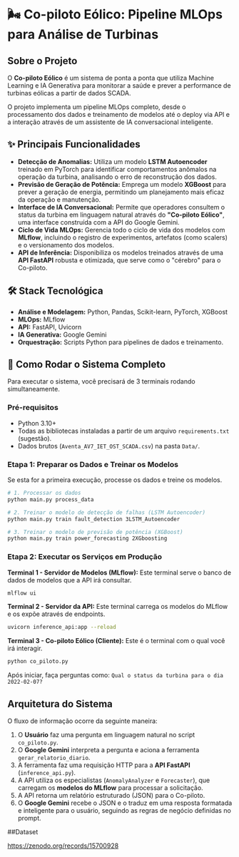 # 🌬️ Co-piloto Eólico: Pipeline MLOps para Análise de Turbinas

## Sobre o Projeto

O **Co-piloto Eólico** é um sistema de ponta a ponta que utiliza Machine Learning e IA Generativa para monitorar a saúde e prever a performance de turbinas eólicas a partir de dados SCADA.

O projeto implementa um pipeline MLOps completo, desde o processamento dos dados e treinamento de modelos até o deploy via API e a interação através de um assistente de IA conversacional inteligente.

## ✨ Principais Funcionalidades

* **Detecção de Anomalias:** Utiliza um modelo **LSTM Autoencoder** treinado em PyTorch para identificar comportamentos anômalos na operação da turbina, analisando o erro de reconstrução dos dados.
* **Previsão de Geração de Potência:** Emprega um modelo **XGBoost** para prever a geração de energia, permitindo um planejamento mais eficaz da operação e manutenção.
* **Interface de IA Conversacional:** Permite que operadores consultem o status da turbina em linguagem natural através do **"Co-piloto Eólico"**, uma interface construída com a API do Google Gemini.
* **Ciclo de Vida MLOps:** Gerencia todo o ciclo de vida dos modelos com **MLflow**, incluindo o registro de experimentos, artefatos (como scalers) e o versionamento dos modelos.
* **API de Inferência:** Disponibiliza os modelos treinados através de uma **API FastAPI** robusta e otimizada, que serve como o "cérebro" para o Co-piloto.

## 🛠️ Stack Tecnológica

* **Análise e Modelagem:** Python, Pandas, Scikit-learn, PyTorch, XGBoost
* **MLOps:** MLflow
* **API:** FastAPI, Uvicorn
* **IA Generativa:** Google Gemini
* **Orquestração:** Scripts Python para pipelines de dados e treinamento.

## 🚀 Como Rodar o Sistema Completo

Para executar o sistema, você precisará de 3 terminais rodando simultaneamente.

### Pré-requisitos
- Python 3.10+
- Todas as bibliotecas instaladas a partir de um arquivo `requirements.txt` (sugestão).
- Dados brutos (`Aventa_AV7_IET_OST_SCADA.csv`) na pasta `Data/`.

### Etapa 1: Preparar os Dados e Treinar os Modelos

Se esta for a primeira execução, processe os dados e treine os modelos.

```bash
# 1. Processar os dados
python main.py process_data

# 2. Treinar o modelo de detecção de falhas (LSTM Autoencoder)
python main.py train fault_detection 3LSTM_Autoencoder

# 3. Treinar o modelo de previsão de potência (XGBoost)
python main.py train power_forecasting 2XGboosting
```

### Etapa 2: Executar os Serviços em Produção

**Terminal 1 - Servidor de Modelos (MLflow):**
Este terminal serve o banco de dados de modelos que a API irá consultar.
```bash
mlflow ui
```

**Terminal 2 - Servidor da API:**
Este terminal carrega os modelos do MLflow e os expõe através de endpoints.
```bash
uvicorn inference_api:app --reload
```

**Terminal 3 - Co-piloto Eólico (Cliente):**
Este é o terminal com o qual você irá interagir.
```bash
python co_piloto.py
```

Após iniciar, faça perguntas como: `Qual o status da turbina para o dia 2022-02-07?`

## Arquitetura do Sistema

O fluxo de informação ocorre da seguinte maneira:

1.  O **Usuário** faz uma pergunta em linguagem natural no script `co_piloto.py`.
2.  O **Google Gemini** interpreta a pergunta e aciona a ferramenta `gerar_relatorio_diario`.
3.  A ferramenta faz uma requisição HTTP para a **API FastAPI** (`inference_api.py`).
4.  A API utiliza os especialistas (`AnomalyAnalyzer` e `Forecaster`), que carregam os **modelos do MLflow** para processar a solicitação.
5.  A API retorna um relatório estruturado (JSON) para o Co-piloto.
6.  O **Google Gemini** recebe o JSON e o traduz em uma resposta formatada e inteligente para o usuário, seguindo as regras de negócio definidas no prompt.

##Dataset

https://zenodo.org/records/15700928
